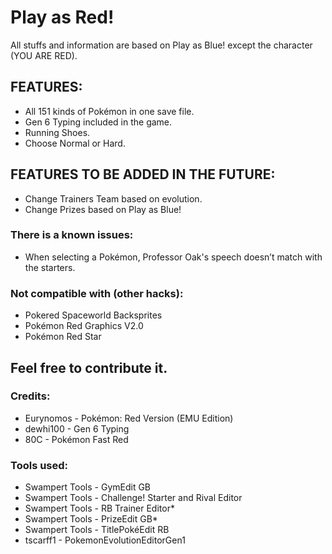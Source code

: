 # Play as Red!

All stuffs and information are based on Play as Blue! except the character (YOU ARE RED).

## FEATURES:
- All 151 kinds of Pokémon in one save file.
- Gen 6 Typing included in the game.
- Running Shoes.
- Choose Normal or Hard.

## FEATURES TO BE ADDED IN THE FUTURE:
- Change Trainers Team based on evolution.
- Change Prizes based on Play as Blue!

### There is a known issues:
- When selecting a Pokémon, Professor Oak's speech doesn’t match with the starters.

### Not compatible with (other hacks):
- Pokered Spaceworld Backsprites 
- Pokémon Red Graphics V2.0
- Pokémon Red Star

## Feel free to contribute it.

### Credits:
- Eurynomos - Pokémon: Red Version (EMU Edition)
- dewhi100 - Gen 6 Typing
- 80C - Pokémon Fast Red

### Tools used:
- Swampert Tools - GymEdit GB
- Swampert Tools - Challenge! Starter and Rival Editor
- Swampert Tools - RB Trainer Editor*
- Swampert Tools - PrizeEdit GB*
- Swampert Tools - TitlePokéEdit RB
- tscarff1 - PokemonEvolutionEditorGen1
